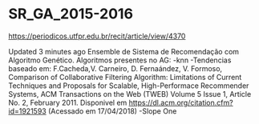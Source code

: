 # SR_GA_2015-2016
https://periodicos.utfpr.edu.br/recit/article/view/4370

 Updated 3 minutes ago
Ensemble de Sistema de Recomendação com Algoritmo Genético.
Algoritmos presentes no AG:
-knn
-Tendencias baseado em: F.Cacheda,V. Carneiro, D. Fernaández, V. Formoso, Comparison of Collaborative Filtering Algorithm: Limitations of Current Techniques and Proposals for Scalable, High-Performace Recommender Systems, ACM Transactions on the Web (TWEB) Volume 5 Issue 1, Article No. 2, February 2011. Disponivel em https://dl.acm.org/citation.cfm?id=1921593 (Acessado em 17/04/2018) 
-Slope One
